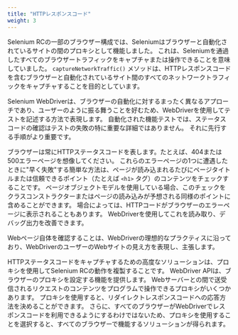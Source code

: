 ```yaml
---
title: "HTTPレスポンスコード"
weight: 3
---
```



Selenium RCの一部のブラウザー構成では、Seleniumはブラウザーと自動化されているサイトの間のプロキシとして機能しました。
これは、Seleniumを通過したすべてのブラウザートラフィックをキャプチャまたは操作できることを意味していました。
`captureNetworkTraffic()` メソッドは、HTTPレスポンスコードを含むブラウザーと自動化されているサイト間のすべてのネットワークトラフィックをキャプチャすることを目的としています。

Selenium WebDriverは、ブラウザーの自動化に対するまったく異なるアプローチであり、ユーザーのように振る舞うことを好むため、WebDriverを使用してテストを記述する方法で表現します。
自動化された機能テストでは、ステータスコードの確認はテストの失敗の特に重要な詳細ではありません。
それに先行する手順がより重要です。

ブラウザーは常にHTTPステータスコードを表します。たとえば、404または500エラーページを想像してください。
これらのエラーページの1つに遭遇したときに"早く失敗"する簡単な方法は、ページが読み込まれるたびにページタイトルまたは信頼できるポイント（たとえば `<h1>` タグ）のコンテンツをチェックすることです。
ページオブジェクトモデルを使用している場合、このチェックをクラスコンストラクターまたはページの読み込みが予想される同様のポイントに含めることができます。
場合によっては、HTTPコードがブラウザーのエラーページに表示されることもあります。
WebDriverを使用してこれを読み取り、デバッグ出力を改善できます。

Webページ自体を確認することは、WebDriverの理想的なプラクティスに沿っており、WebDriverのユーザーのWebサイトの見え方を表現し、主張します。

HTTPステータスコードをキャプチャするための高度なソリューションは、プロキシを使用してSelenium RCの動作を複製することです。
WebDriver APIは、ブラウザーのプロキシを設定する機能を提供します。
Webサーバーとの間で送受信されるリクエストのコンテンツをプログラムで操作できるプロキシがいくつかあります。
プロキシを使用すると、リダイレクトレスポンスコードへの応答方法を決めることができます。
さらに、すべてのブラウザーがWebDriverでレスポンスコードを利用できるようにするわけではないため、プロキシを使用することを選択すると、すべてのブラウザーで機能するソリューションが得られます。
